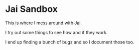 # Jai Sandbox
This is where I mess around with Jai.

I try out some things to see how and if they work.

I end up finding a bunch of bugs and so I document those too.
